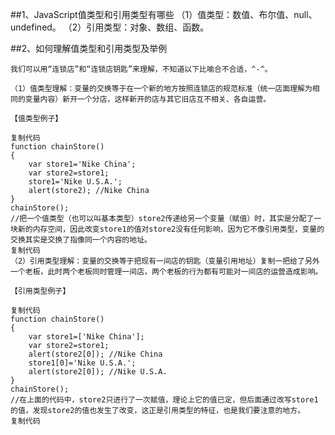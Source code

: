 ##1、JavaScript值类型和引用类型有哪些
    （1）值类型：数值、布尔值、null、undefined。
    （2）引用类型：对象、数组、函数。

##2、如何理解值类型和引用类型及举例

    我们可以用“连锁店”和“连锁店钥匙”来理解，不知道以下比喻合不合适，^-^。

    （1）值类型理解：变量的交换等于在一个新的地方按照连锁店的规范标准（统一店面理解为相同的变量内容）新开一个分店，这样新开的店与其它旧店互不相关、各自运营。

    【值类型例子】

    复制代码
    function chainStore()
    {
        var store1='Nike China';
        var store2=store1;
        store1='Nike U.S.A.';
        alert(store2); //Nike China
    }
    chainStore();
    //把一个值类型（也可以叫基本类型）store2传递给另一个变量（赋值）时，其实是分配了一块新的内存空间，因此改变store1的值对store2没有任何影响，因为它不像引用类型，变量的交换其实是交换了指像同一个内容的地址。
    复制代码
    （2）引用类型理解：变量的交换等于把现有一间店的钥匙（变量引用地址）复制一把给了另外一个老板，此时两个老板同时管理一间店，两个老板的行为都有可能对一间店的运营造成影响。

    【引用类型例子】

    复制代码
    function chainStore()
    {
        var store1=['Nike China'];
        var store2=store1;
        alert(store2[0]); //Nike China
        store1[0]='Nike U.S.A.';
        alert(store2[0]); //Nike U.S.A.
    }
    chainStore();
    //在上面的代码中，store2只进行了一次赋值，理论上它的值已定，但后面通过改写store1的值，发现store2的值也发生了改变，这正是引用类型的特征，也是我们要注意的地方。
    复制代码